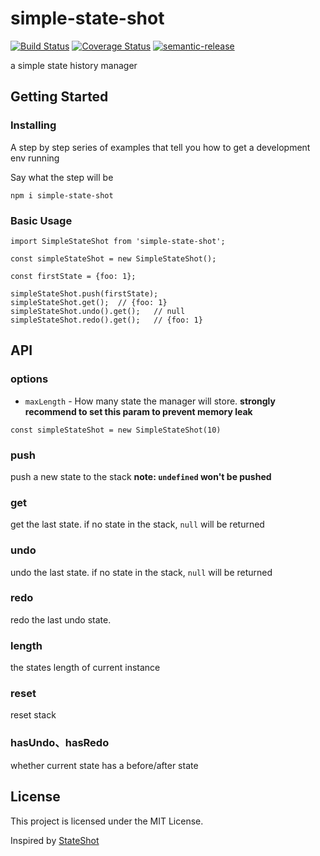 # simple-state-shot

[![Build Status](https://travis-ci.org/namelessman/simple-state-shot.svg?branch=master)](https://travis-ci.org/namelessman/simple-state-shot)
[![Coverage Status](https://coveralls.io/repos/github/namelessman/simple-state-shot/badge.svg?branch=master)](https://coveralls.io/github/namelessman/simple-state-shot?branch=master)
[![semantic-release](https://img.shields.io/badge/%20%20%F0%9F%93%A6%F0%9F%9A%80-semantic--release-e10079.svg)](https://github.com/semantic-release/semantic-release)


a simple state history manager

## Getting Started

### Installing

A step by step series of examples that tell you how to get a development env running

Say what the step will be

```
npm i simple-state-shot
```

### Basic Usage

```
import SimpleStateShot from 'simple-state-shot';

const simpleStateShot = new SimpleStateShot();

const firstState = {foo: 1};

simpleStateShot.push(firstState);
simpleStateShot.get();  // {foo: 1}
simpleStateShot.undo().get();   // null
simpleStateShot.redo().get();   // {foo: 1}
```

## API

### options
- `maxLength` - How many state the manager will store. **strongly recommend to set this param to prevent memory leak**
```
const simpleStateShot = new SimpleStateShot(10)
```
### push
push a new state to the stack
**note: `undefined` won't be pushed**

### get
get the last state. if no state in the stack, `null` will be returned

### undo
undo the last state. if no state in the stack, `null` will be returned

### redo
redo the last undo state.

### length
the states length of current instance

### reset
reset stack

### hasUndo、hasRedo
whether current state has a before/after state

## License

This project is licensed under the MIT License.

Inspired by [StateShot](https://github.com/gaoding-inc/stateshot)